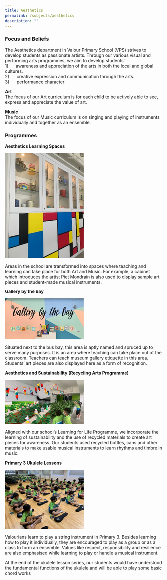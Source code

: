 ```yaml
---
title: Aesthetics
permalink: /subjects/aesthetics
description: ""
---
```

### Focus and Beliefs

The Aesthetics department in Valour Primary School (VPS) strives to develop students as passionate artists. Through our various visual and performing arts programmes, we aim to develop students’ <br>
1)      awareness and appreciation of the arts in both the local and global cultures. <br>
2)      creative expression and communication through the arts. <br>
3)      performance character

**Art** <br>
The focus of our Art curriculum is for each child to be actively able to see, express and appreciate the value of art.

**Music** <br>
The focus of our Music curriculum is on singing and playing of instruments individually and together as an ensemble.

### Programmes

**Aesthetics Learning Spaces**

<img src="/images/aesthetics-1.jpg" 
     style="width:50%">

Areas in the school are transformed into spaces where teaching and learning can take place for both Art and Music. For example, a cabinet which introduces the artist Piet Mondrain is also used to display sample art pieces and student-made musical instruments.

**Gallery by the Bay**

<img src="/images/aesthetics-2.jpg" 
     style="width:50%">

Situated next to the bus bay, this area is aptly named and spruced up to serve many purposes. It is an area where teaching can take place out of the classroom. Teachers can teach museum gallery etiquette in this area. Students’ art pieces are also displayed here as a form of recognition.

**Aesthetics and Sustainability (Recycling Arts Programme)**

<img src="/images/aesthetics-3.jpg" 
     style="width:50%">

Aligned with our school’s Learning for Life Programme, we incorporate the learning of sustainability and the use of recycled materials to create art pieces for awareness. Our students used recycled bottles, cans and other materials to make usable musical instruments to learn rhythms and timbre in music.

**Primary 3 Ukulele Lessons**

<img src="/images/aesthetics-4.jpg" 
     style="width:50%">

Valourians learn to play a string instrument in Primary 3. Besides learning how to play it individually, they are encouraged to play as a group or as a class to form an ensemble. Values like respect, responsibility and resilience are also emphasised while learning to play or handle a musical instrument.

At the end of the ukulele lesson series, our students would have understood the fundamental functions of the ukulele and will be able to play some basic chord works